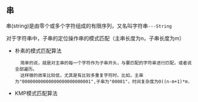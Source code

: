 ## 串

串(string)是由零个或多个字符组成的有限序列，又名叫字符串`---String`

对于字符串中，子串的定位操作串的模式匹配（主串长度为n，子串长度为m）
- 朴素的模式匹配算法
    
        简单的说，就是对主串的每一个字符作为子串开头，与要匹配的字符串进行匹配，或者说全部遍历。
        这样做的效率比较低，尤其是有比较多重复字符时。比如，主串为"00000000000000000000000001",子串为"00001"，时间复杂度为O((n-m+1)*m.
- KMP模式匹配算法
